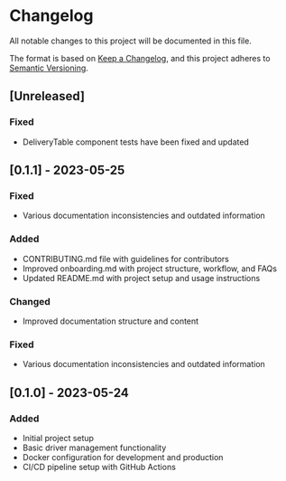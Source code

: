 # Changelog

All notable changes to this project will be documented in this file.

The format is based on [Keep a Changelog](https://keepachangelog.com/en/1.0.0/),
and this project adheres to [Semantic Versioning](https://semver.org/spec/v2.0.0.html).

## [Unreleased]

### Fixed
- DeliveryTable component tests have been fixed and updated

## [0.1.1] - 2023-05-25

### Fixed
- Various documentation inconsistencies and outdated information

### Added
- CONTRIBUTING.md file with guidelines for contributors
- Improved onboarding.md with project structure, workflow, and FAQs
- Updated README.md with project setup and usage instructions

### Changed
- Improved documentation structure and content

### Fixed
- Various documentation inconsistencies and outdated information

## [0.1.0] - 2023-05-24

### Added
- Initial project setup
- Basic driver management functionality
- Docker configuration for development and production
- CI/CD pipeline setup with GitHub Actions

